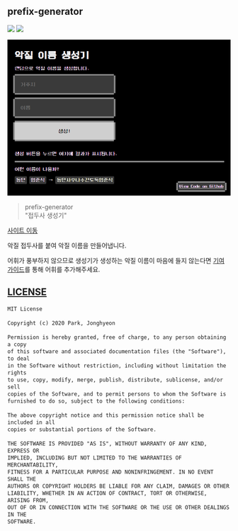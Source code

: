 prefix-generator
---
[![](https://img.shields.io/badge/license-MIT-green)]() [![](https://img.shields.io/badge/lunch-prepared--by--mother-lightgrey)](#)

![](./.github/demo.png)

> prefix-generator  
> "접두사 생성기"  

[사이트 이동](https://name.ho9.me)  

악질 접두사를 붙여 악질 이름을 만들어냅니다.  

어휘가 풍부하지 않으므로 생성기가 생성하는 악질 이름이 마음에 들지 않는다면 [기여 가이드](./CONTRIBUTE.md)를 통해 어휘를 추가해주세요.

## [LICENSE](./LICENSE)
```
MIT License

Copyright (c) 2020 Park, Jonghyeon

Permission is hereby granted, free of charge, to any person obtaining a copy
of this software and associated documentation files (the "Software"), to deal
in the Software without restriction, including without limitation the rights
to use, copy, modify, merge, publish, distribute, sublicense, and/or sell
copies of the Software, and to permit persons to whom the Software is
furnished to do so, subject to the following conditions:

The above copyright notice and this permission notice shall be included in all
copies or substantial portions of the Software.

THE SOFTWARE IS PROVIDED "AS IS", WITHOUT WARRANTY OF ANY KIND, EXPRESS OR
IMPLIED, INCLUDING BUT NOT LIMITED TO THE WARRANTIES OF MERCHANTABILITY,
FITNESS FOR A PARTICULAR PURPOSE AND NONINFRINGEMENT. IN NO EVENT SHALL THE
AUTHORS OR COPYRIGHT HOLDERS BE LIABLE FOR ANY CLAIM, DAMAGES OR OTHER
LIABILITY, WHETHER IN AN ACTION OF CONTRACT, TORT OR OTHERWISE, ARISING FROM,
OUT OF OR IN CONNECTION WITH THE SOFTWARE OR THE USE OR OTHER DEALINGS IN THE
SOFTWARE.
```
